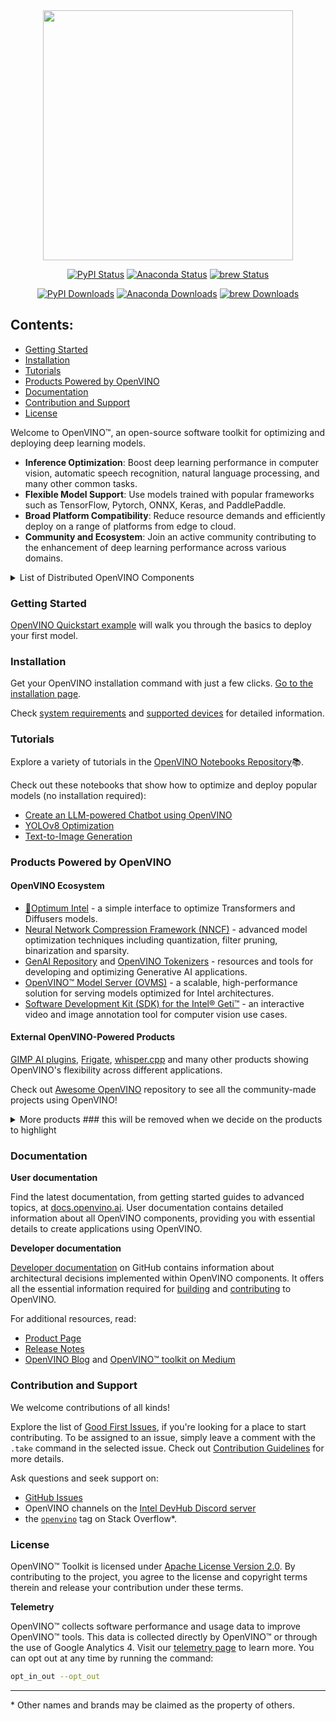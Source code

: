 <div align="center">
<img src="docs/sphinx_setup/_static/images/img/openvino-logo-purple-black.png" width="400px">

[![PyPI Status](https://badge.fury.io/py/openvino.svg)](https://badge.fury.io/py/openvino)
[![Anaconda Status](https://anaconda.org/conda-forge/openvino/badges/version.svg)](https://anaconda.org/conda-forge/openvino)
[![brew Status](https://img.shields.io/homebrew/v/openvino)](https://formulae.brew.sh/formula/openvino)

[![PyPI Downloads](https://static.pepy.tech/badge/openvino)](https://pepy.tech/project/openvino)
[![Anaconda Downloads](https://anaconda.org/conda-forge/libopenvino/badges/downloads.svg)](https://anaconda.org/conda-forge/openvino/files)
[![brew Downloads](https://img.shields.io/homebrew/installs/dy/openvino)](https://formulae.brew.sh/formula/openvino)
 </div>

## Contents:
 - [Getting Started](#getting-started)
 - [Installation](#installation)
 - [Tutorials](#tutorials)
 - [Products Powered by OpenVINO](#products-povered-by-openvino)
 - [Documentation](#documentation)
 - [Contribution and Support](#contribution-and-support)
 - [License](#license)


Welcome to OpenVINO™, an open-source software toolkit for optimizing and deploying deep learning models.

- **Inference Optimization**: Boost deep learning performance in computer vision, automatic speech recognition, natural language processing, and many other common tasks.
- **Flexible Model Support**: Use models trained with popular frameworks such as TensorFlow, Pytorch, ONNX, Keras, and PaddlePaddle.
- **Broad Platform Compatibility**: Reduce resource demands and efficiently deploy on a range of platforms from edge to cloud.
- **Community and Ecosystem**: Join an active community contributing to the enhancement of deep learning performance across various domains.


<details>
  <summary>List of Distributed OpenVINO Components</summary>

  * [OpenVINO™ Runtime] - is a set of C++ libraries with C and Python bindings providing a common API to deliver inference solutions on the platform of your choice.
    * [core](./src/core) - provides the base API for model representation and modification.
    * [inference](./src/inference) - provides an API to infer models on the device.
    * [transformations](./src/common/transformations) - contains the set of common transformations which are used in OpenVINO plugins.
    * [low precision transformations](./src/common/low_precision_transformations) - contains the set of transformations that are used in low precision models
    * [bindings](./src/bindings) - contains all available OpenVINO bindings which are maintained by the OpenVINO team.
        * [c](./src/bindings/c) - C API for OpenVINO™ Runtime
        * [python](./src/bindings/python) - Python API for OpenVINO™ Runtime
* [Plugins](./src/plugins) - contains OpenVINO plugins which are maintained in open-source by the OpenVINO team. For more information, take a look at the [list of supported devices](#supported-hardware-matrix).
* [Frontends](./src/frontends) - contains available OpenVINO frontends that allow reading models from the native framework format.
* [OpenVINO Model Converter (OVC)] - is a cross-platform command-line tool that facilitates the transition between training and deployment environments, and adjusts deep learning models for optimal execution on end-point target devices.
* [Samples] - applications in C, C++ and Python languages that show basic OpenVINO use cases.
</details>


### Getting Started

[OpenVINO Quickstart example](https://docs.openvino.ai/2024/notebooks/201-vision-monodepth-with-output.html) will walk you through the basics to deploy your first model.

### Installation

Get your OpenVINO installation command with just a few clicks. [Go to the installation page](https://docs.openvino.ai/2024/openvino_docs_install_guides_overview.html).

Check [system requirements](https://docs.openvino.ai/2024/system_requirements.html) and [supported devices](https://docs.openvino.ai/2024/openvino_docs_OV_UG_supported_plugins_Supported_Devices.html) for detailed information.

### Tutorials

Explore a variety of tutorials in the [OpenVINO Notebooks Repository](https://github.com/openvinotoolkit/openvino_notebooks)📚.

Check out these notebooks that show how to optimize and deploy popular models (no installation required):
- [Create an LLM-powered Chatbot using OpenVINO](https://github.com/openvinotoolkit/openvino_notebooks/blob/main/notebooks/254-llm-chatbot/254-llm-chatbot.ipynb)
- [YOLOv8 Optimization](https://github.com/openvinotoolkit/openvino_notebooks/tree/main/notebooks/230-yolov8-optimization)
- [Text-to-Image Generation](https://github.com/openvinotoolkit/openvino_notebooks/tree/main/notebooks/235-controlnet-stable-diffusion)

### Products Powered by OpenVINO

#### OpenVINO Ecosystem

-	 [🤗Optimum Intel](https://github.com/huggingface/optimum-intel) -  a simple interface to optimize Transformers and Diffusers models.
-   [Neural Network Compression Framework (NNCF)](https://github.com/openvinotoolkit/nncf) - advanced model optimization techniques including quantization, filter pruning, binarization and sparsity.
-   [GenAI Repository](https://github.com/openvinotoolkit/openvino.genai) and [OpenVINO Tokenizers](https://github.com/openvinotoolkit/openvino_tokenizers) - resources and tools for developing and optimizing Generative AI applications.
-   [OpenVINO™ Model Server (OVMS)](https://github.com/openvinotoolkit/model_server) - a scalable, high-performance solution for serving models optimized for Intel architectures.
-   [Software Development Kit (SDK) for the Intel® Geti™](https://github.com/openvinotoolkit/geti-sdk) - an interactive video and image annotation tool for computer vision use cases.

#### External OpenVINO-Powered Products

[GIMP AI plugins](https://github.com/intel/openvino-ai-plugins-gimp), [Frigate](https://github.com/blakeblackshear/frigate), [whisper.cpp](https://github.com/ggerganov/whisper.cpp) and many other products showing OpenVINO's flexibility across different applications.

Check out [Awesome OpenVINO](https://github.com/openvinotoolkit/awesome-openvino) repository to see all the community-made projects using OpenVINO!

<details>
  <summary>More products ### this will be removed when we decide on the products to highlight </summary>

   **Ecosystem**

  -   [OpenVINO™ Training Extensions (OTE)](https://github.com/openvinotoolkit/training_extensions) - an environment to train models and convert them using OpenVINO for optimized inference.
  -   [Dataset Management Framework (Datumaro)](https://github.com/openvinotoolkit/datumaro) - a framework and CLI tool to build, transform, and analyze datasets.
  - [RapidOCR](https://github.com/RapidAI/RapidOCR) - a cross platform OCR Library based on PaddleOCR & OnnxRuntime & OpenVINO.
  -	  [openvino-rs](https://github.com/intel/openvino-rs) - bindings for accessing OpenVINO functionality in Rust.
  -	  [OpenVINO.NET](https://github.com/sdcb/OpenVINO.NET) - a high-quality .NET wrapper for OpenVINO™ toolkit.
  -   [openvino_contrib](https://github.com/openvinotoolkit/openvino_contrib) - a repository for the development of additional OpenVINO modules

   **External**
   -   [OpenCV](https://opencv.org/) - a library of programming functions mainly for real-time computer vision.
   -   [ONNX Runtime](https://onnxruntime.ai/) - a cross-platform inference and training machine-learning accelerator.
   -   [TNN](https://github.com/Tencent/TNN/tree/master) - a high-performance, lightweight neural network inference framework.
   -	[langchain](https://github.com/langchain-ai/langchain) -  a framework designed to simplify the creation of applications using large language models.
   -	[stable-diffusion-webui](https://github.com/AUTOMATIC1111/stable-diffusion-webui) - a browser interface based on Gradio library for Stable Diffusion.
  
</details>

### Documentation

**User documentation**

Find the latest documentation, from getting started guides to advanced topics, at [docs.openvino.ai](https://docs.openvino.ai/). User documentation contains detailed information about all OpenVINO components, providing you with essential details to create applications using OpenVINO.

**Developer documentation**

[Developer documentation](./docs/dev/index.md) on GitHub contains information about architectural decisions implemented within OpenVINO components. It offers all the essential information required for [building](./docs/dev/build.md)  and [contributing](./CONTRIBUTING.md) to OpenVINO.

For additional resources, read:

* [Product Page](https://software.intel.com/content/www/us/en/develop/tools/openvino-toolkit.html)
* [Release Notes](https://docs.openvino.ai/2024/openvino_release_notes.html)
* [OpenVINO Blog](https://blog.openvino.ai/) and [OpenVINO™ toolkit on Medium](https://medium.com/@openvino)

### Contribution and Support

We welcome contributions of all kinds!

Explore the list of [Good First Issues](https://github.com/openvinotoolkit/openvino/issues/17502), if you're looking for a place to start contributing.
To be assigned to an issue, simply leave a comment with the `.take` command in the selected issue.
Check out [Contribution Guidelines](./CONTRIBUTING.md) for more details.

Ask questions and seek support on:

* [GitHub Issues](https://github.com/openvinotoolkit/openvino/issues)
* OpenVINO channels on the [Intel DevHub Discord server](https://discord.gg/7pVRxUwdWG)
* the [`openvino`](https://stackoverflow.com/questions/tagged/openvino) tag on Stack Overflow\*.

### License

OpenVINO™ Toolkit is licensed under [Apache License Version 2.0](LICENSE).
By contributing to the project, you agree to the license and copyright terms therein and release your contribution under these terms.

**Telemetry**

OpenVINO™ collects software performance and usage data to improve OpenVINO™ tools. This data is collected directly by OpenVINO™ or through the use of Google Analytics 4. Visit our [telemetry page](https://docs.openvino.ai/nightly/openvino_docs_telemetry_information.html) to learn more.
You can opt out at any time by running the command:

``` bash
opt_in_out --opt_out
```

---
\* Other names and brands may be claimed as the property of others.

[OpenVINO™ Runtime]:https://docs.openvino.ai/2023.1/openvino_docs_OV_UG_OV_Runtime_User_Guide.html
[OpenVINO Model Converter (OVC)]:https://docs.openvino.ai/2023.1/openvino_docs_model_processing_introduction.html#convert-a-model-in-cli-ovc
[Samples]:https://github.com/openvinotoolkit/openvino/tree/master/samples
